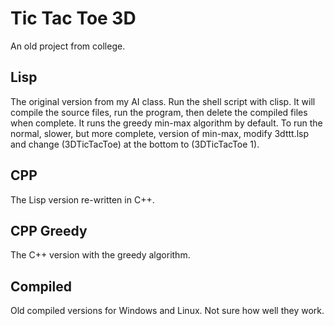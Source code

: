 Tic Tac Toe 3D
==============

An old project from college.

Lisp
----

The original version from my AI class.  Run the shell script with clisp.  It will compile the source files, run the program, then delete the compiled files when complete.  It runs the greedy min-max algorithm by default.  To run the normal, slower, but more complete, version of min-max, modify 3dttt.lsp and change (3DTicTacToe) at the bottom to (3DTicTacToe 1).

CPP
---

The Lisp version re-written in C++.

CPP Greedy
----------

The C++ version with the greedy algorithm.

Compiled
--------

Old compiled versions for Windows and Linux.  Not sure how well they work.

